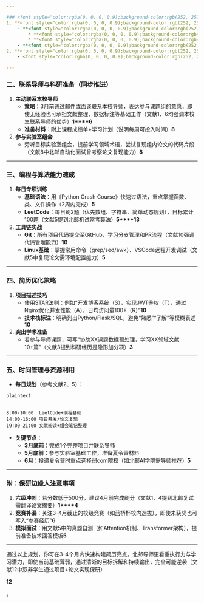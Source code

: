 ```yaml
---

### <font style="color:rgba(0, 0, 0, 0.9);background-color:rgb(252, 252, 252);">一、</font>**<font style="color:rgba(0, 0, 0, 0.9);background-color:rgb(252, 252, 252);">快速补足项目经历</font>**<font style="color:rgba(0, 0, 0, 0.9);background-color:rgb(252, 252, 252);">（核心优先级）</font>
1. **<font style="color:rgba(0, 0, 0, 0.9);background-color:rgb(252, 252, 252);">入门级项目开发</font>**
    - **<font style="color:rgba(0, 0, 0, 0.9);background-color:rgb(252, 252, 252);">选择方向</font>**<font style="color:rgba(0, 0, 0, 0.9);background-color:rgb(252, 252, 252);">：优先选择与目标研究方向相关且开发周期短的项目（如数据分析、Web开发、工具脚本）。例如：</font>
        * **<font style="color:rgba(0, 0, 0, 0.9);background-color:rgb(252, 252, 252);">数据分析</font>**<font style="color:rgba(0, 0, 0, 0.9);background-color:rgb(252, 252, 252);">：爬取微博/豆瓣公开数据，用Pandas分析热点话题趋势并可视化（可参考文献5中Kaggle竞赛数据处理思路）</font>**<font style="background-color:rgb(252, 252, 252);">5</font>**
        * **<font style="color:rgba(0, 0, 0, 0.9);background-color:rgb(252, 252, 252);">Web开发</font>**<font style="color:rgba(0, 0, 0, 0.9);background-color:rgb(252, 252, 252);">：用Flask搭建个人技术博客，集成Markdown编辑器+用户系统（文献6提到北邮导师重视实践能力）</font>**<font style="background-color:rgb(252, 252, 252);">6</font>**
    - **<font style="color:rgba(0, 0, 0, 0.9);background-color:rgb(252, 252, 252);">技术栈</font>**<font style="color:rgba(0, 0, 0, 0.9);background-color:rgb(252, 252, 252);">：Python+Flask/Django + SQLite + Bootstrap，GitHub部署代码并撰写README（包含技术难点与解决方案）</font>**<font style="background-color:rgb(252, 252, 252);">5</font>****<font style="background-color:rgb(252, 252, 252);">10</font>**
2. **<font style="color:rgba(0, 0, 0, 0.9);background-color:rgb(252, 252, 252);">复现经典算法/模型</font>**
    - <font style="color:rgba(0, 0, 0, 0.9);background-color:rgb(252, 252, 252);">选择1-2个机器学习基础模型（如线性回归、CNN），用PyTorch复现并记录调参过程，形成技术文档（文献3提到科研潜力是导师关注点）</font>**<font style="background-color:rgb(252, 252, 252);">3</font>**

---
```


### <font style="color:rgba(0, 0, 0, 0.9);background-color:rgb(252, 252, 252);">二、</font>**<font style="color:rgba(0, 0, 0, 0.9);background-color:rgb(252, 252, 252);">联系导师与科研准备</font>**<font style="color:rgba(0, 0, 0, 0.9);background-color:rgb(252, 252, 252);">（同步推进）</font>
1. **<font style="color:rgba(0, 0, 0, 0.9);background-color:rgb(252, 252, 252);">主动联系本校导师</font>**
    - **<font style="color:rgba(0, 0, 0, 0.9);background-color:rgb(252, 252, 252);">策略</font>**<font style="color:rgba(0, 0, 0, 0.9);background-color:rgb(252, 252, 252);">：3月前通过邮件或面谈联系本校导师，表达参与课题组的意愿，即使无经验也可承担文献整理、数据标注等基础工作（文献1、6均强调本校生联系导师的优势）</font>**<font style="background-color:rgb(252, 252, 252);">1</font>****<font style="background-color:rgb(252, 252, 252);">6</font>**
    - **<font style="color:rgba(0, 0, 0, 0.9);background-color:rgb(252, 252, 252);">准备材料</font>**<font style="color:rgba(0, 0, 0, 0.9);background-color:rgb(252, 252, 252);">：附上课程成绩单+学习计划（说明每周可投入时间）</font>**<font style="background-color:rgb(252, 252, 252);">8</font>**
2. **<font style="color:rgba(0, 0, 0, 0.9);background-color:rgb(252, 252, 252);">参与实验室组会</font>**
    - <font style="color:rgba(0, 0, 0, 0.9);background-color:rgb(252, 252, 252);">旁听目标实验室组会，提前学习领域术语，尝试复现组内论文的代码片段（文献8中北邮自动化面试曾考察论文复现能力）</font>**<font style="background-color:rgb(252, 252, 252);">8</font>**

---

### <font style="color:rgba(0, 0, 0, 0.9);background-color:rgb(252, 252, 252);">三、</font>**<font style="color:rgba(0, 0, 0, 0.9);background-color:rgb(252, 252, 252);">编程与算法能力速成</font>**
1. **<font style="color:rgba(0, 0, 0, 0.9);background-color:rgb(252, 252, 252);">每日专项训练</font>**
    - **<font style="color:rgba(0, 0, 0, 0.9);background-color:rgb(252, 252, 252);">基础语法</font>**<font style="color:rgba(0, 0, 0, 0.9);background-color:rgb(252, 252, 252);">：用《Python Crash Course》快速过语法，重点掌握函数、类、文件操作（2周内完成）</font>**<font style="background-color:rgb(252, 252, 252);">5</font>**
    - **<font style="color:rgba(0, 0, 0, 0.9);background-color:rgb(252, 252, 252);">LeetCode</font>**<font style="color:rgba(0, 0, 0, 0.9);background-color:rgb(252, 252, 252);">：每日刷2题（优先数组、字符串、简单动态规划），目标累计100题（文献5提到北邮机试常考算法）</font>**<font style="background-color:rgb(252, 252, 252);">5</font>****<font style="background-color:rgb(252, 252, 252);">13</font>**
2. **<font style="color:rgba(0, 0, 0, 0.9);background-color:rgb(252, 252, 252);">工具链实战</font>**
    - **<font style="color:rgba(0, 0, 0, 0.9);background-color:rgb(252, 252, 252);">Git</font>**<font style="color:rgba(0, 0, 0, 0.9);background-color:rgb(252, 252, 252);">：所有项目代码提交至GitHub，学习分支管理和PR流程（文献10强调代码管理能力）</font>**<font style="background-color:rgb(252, 252, 252);">10</font>**
    - **<font style="color:rgba(0, 0, 0, 0.9);background-color:rgb(252, 252, 252);">Linux基础</font>**<font style="color:rgba(0, 0, 0, 0.9);background-color:rgb(252, 252, 252);">：掌握常用命令（grep/sed/awk）、VSCode远程开发调试（文献5中复现论文需环境配置能力）</font>**<font style="background-color:rgb(252, 252, 252);">5</font>**

---

### <font style="color:rgba(0, 0, 0, 0.9);background-color:rgb(252, 252, 252);">四、</font>**<font style="color:rgba(0, 0, 0, 0.9);background-color:rgb(252, 252, 252);">简历优化策略</font>**
1. **<font style="color:rgba(0, 0, 0, 0.9);background-color:rgb(252, 252, 252);">项目描述技巧</font>**
    - <font style="color:rgba(0, 0, 0, 0.9);background-color:rgb(252, 252, 252);">使用STAR法则：例如“开发博客系统（S），实现JWT鉴权（T），通过Nginx优化并发性能（A），日均访问量100+（R）”</font>**<font style="background-color:rgb(252, 252, 252);">10</font>**
    - **<font style="color:rgba(0, 0, 0, 0.9);background-color:rgb(252, 252, 252);">技术栈标注</font>**<font style="color:rgba(0, 0, 0, 0.9);background-color:rgb(252, 252, 252);">：明确列出Python/Flask/SQL，避免“熟悉”“了解”等模糊表述</font>**<font style="background-color:rgb(252, 252, 252);">10</font>**
2. **<font style="color:rgba(0, 0, 0, 0.9);background-color:rgb(252, 252, 252);">突出学术准备</font>**
    - <font style="color:rgba(0, 0, 0, 0.9);background-color:rgb(252, 252, 252);">若参与导师课题，可写“协助XX课题数据预处理，学习XX领域文献10+篇”（文献3提到科研经历是隐形加分项）</font>**<font style="background-color:rgb(252, 252, 252);">3</font>**

---

### <font style="color:rgba(0, 0, 0, 0.9);background-color:rgb(252, 252, 252);">五、</font>**<font style="color:rgba(0, 0, 0, 0.9);background-color:rgb(252, 252, 252);">时间管理与资源利用</font>**
+ **<font style="color:rgba(0, 0, 0, 0.9);background-color:rgb(252, 252, 252);">每日规划</font>**<font style="color:rgba(0, 0, 0, 0.9);background-color:rgb(252, 252, 252);">（参考文献2、5）：</font>

```plain
plaintext


8:00-10:00  LeetCode+编程基础
14:00-16:00 项目开发/论文复现
19:00-21:00 文献阅读+组会笔记整理
```

+ **<font style="color:rgba(0, 0, 0, 0.9);background-color:rgb(252, 252, 252);">关键节点</font>**<font style="color:rgba(0, 0, 0, 0.9);background-color:rgb(252, 252, 252);">：</font>
    - **<font style="color:rgba(0, 0, 0, 0.9);background-color:rgb(252, 252, 252);">3月底前</font>**<font style="color:rgba(0, 0, 0, 0.9);background-color:rgb(252, 252, 252);">：完成1个完整项目并联系导师</font>
    - **<font style="color:rgba(0, 0, 0, 0.9);background-color:rgb(252, 252, 252);">5月底前</font>**<font style="color:rgba(0, 0, 0, 0.9);background-color:rgb(252, 252, 252);">：参与实验室基础工作，准备夏令营材料</font>
    - **<font style="color:rgba(0, 0, 0, 0.9);background-color:rgb(252, 252, 252);">6月</font>**<font style="color:rgba(0, 0, 0, 0.9);background-color:rgb(252, 252, 252);">：投递夏令营时重点选择弱com院校（如北邮AI学院需导师推荐）</font>**<font style="background-color:rgb(252, 252, 252);">5</font>**

---

### <font style="color:rgba(0, 0, 0, 0.9);background-color:rgb(252, 252, 252);">附：保研边缘人注意事项</font>
1. **<font style="color:rgba(0, 0, 0, 0.9);background-color:rgb(252, 252, 252);">六级冲刺</font>**<font style="color:rgba(0, 0, 0, 0.9);background-color:rgb(252, 252, 252);">：若分数低于500分，建议4月前完成刷分（文献1、4提到北邮复试需翻译论文摘要）</font>**<font style="background-color:rgb(252, 252, 252);">1</font>****<font style="background-color:rgb(252, 252, 252);">4</font>**
2. **<font style="color:rgba(0, 0, 0, 0.9);background-color:rgb(252, 252, 252);">竞赛补漏</font>**<font style="color:rgba(0, 0, 0, 0.9);background-color:rgb(252, 252, 252);">：关注3-4月截止的校级竞赛（如蓝桥杯校内选拔），即使未获奖也可写入“参赛经历”</font>**<font style="background-color:rgb(252, 252, 252);">6</font>**
3. **<font style="color:rgba(0, 0, 0, 0.9);background-color:rgb(252, 252, 252);">模拟面试</font>**<font style="color:rgba(0, 0, 0, 0.9);background-color:rgb(252, 252, 252);">：用文献5中的真题自测（如Attention机制、Transformer架构），提前准备技术回答模板</font>**<font style="background-color:rgb(252, 252, 252);">5</font>**

---

<font style="color:rgba(0, 0, 0, 0.9);background-color:rgb(252, 252, 252);">通过以上规划，你可在3-4个月内快速构建简历亮点。北邮导师更看重执行力与学习潜力，即使当前基础薄弱，通过清晰的目标拆解和持续输出，完全可能逆袭（文献12中双非学生通过项目+论文实现保研）</font>

**12**

。

